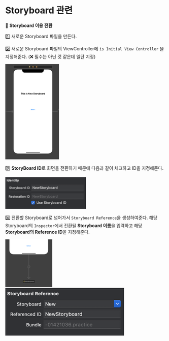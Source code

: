 # Storyboard 관련



🔵 **Storyboard 이용 전환**

1️⃣ 새로운 Storyboard 파일을 만든다.

2️⃣ 새로운 Storyboard 파일의 ViewController에 `is Initial View Controller` 을 지정해준다. (❌ 필수는 아닌 것 같은데 일단 지정)

<img src="./images/storyboard1.png" height="300px"/>

3️⃣ **StoryBoard ID**로 화면을 전환하기 때문에 다음과 같이 체크하고 ID을 지정해준다.

<img src="./images/storyboard2.png" height="100px"/>

4️⃣ 전환할 Storyboard로 넘어가서 `Storyboard Reference`을 생성하여준다. 해당 Storyboard의 `Inspector`에서 전환될 **Storyboard 이름**을 입력하고 해당 **Storyboard의 Reference ID**을 지정해준다.

<img src="./images/storyboard3.png" height="150px"/><img src="./images/storyboard4.png" height="150px"/>



